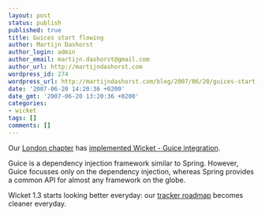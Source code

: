 ```yaml
---
layout: post
status: publish
published: true
title: Guices start flowing
author: Martijn Dashorst
author_login: admin
author_email: martijn.dashorst@gmail.com
author_url: http://martijndashorst.com
wordpress_id: 274
wordpress_url: http://martijndashorst.com/blog/2007/06/20/guices-start-flowing/
date: '2007-06-20 14:20:36 +0200'
date_gmt: '2007-06-20 13:20:36 +0200'
categories:
- wicket
tags: []
comments: []
---
```

<p>Our <a href="http://herebebeasties.com">London chapter</a> has <a href="http://herebebeasties.com/2007-06-20/wicket-gets-guicy/">implemented Wicket - Guice integration</a>.</p>
<p>Guice is a dependency injection framework similar to Spring. However, Guice focusses only on the dependency injection, whereas Spring provides a common API for almost any framework on the globe.</p>
<p>Wicket 1.3 starts looking better everyday: our <a href="http://issues.apache.org/jira/secure/IssueNavigator.jspa?reset=true&mode=hide&sorter/order=DESC&sorter/field=priority&resolution=-1&pid=12310561&fixfor=12312502">tracker roadmap</a> becomes cleaner everyday.</p>
